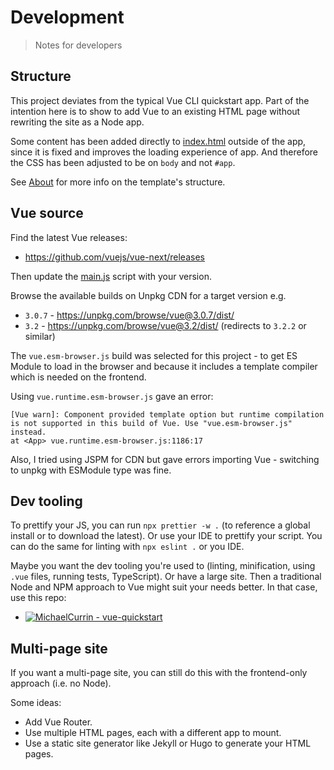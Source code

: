 # Development
> Notes for developers


## Structure

This project deviates from the typical Vue CLI quickstart app. Part of the intention here is to show to add Vue to an existing HTML page without rewriting the site as a Node app.

Some content has been added directly to [index.html](/index.html) outside of the app, since it is fixed and improves the loading experience of app. And therefore the CSS has been adjusted to be on `body` and not `#app`.

See [About](about.md) for more info on the template's structure.

## Vue source

Find the latest Vue releases:

- https://github.com/vuejs/vue-next/releases

Then update the [main.js](/assets/js/main.js) script with your version.

Browse the available builds on Unpkg CDN for a target version e.g.

- `3.0.7` - https://unpkg.com/browse/vue@3.0.7/dist/
- `3.2` - https://unpkg.com/browse/vue@3.2/dist/ (redirects to `3.2.2` or similar)

The `vue.esm-browser.js` build was selected for this project - to get ES Module to load in the browser and because it includes a template compiler which is needed on the frontend.

Using `vue.runtime.esm-browser.js` gave an error:

    [Vue warn]: Component provided template option but runtime compilation is not supported in this build of Vue. Use "vue.esm-browser.js" instead.
    at <App> vue.runtime.esm-browser.js:1186:17

Also, I tried using JSPM for CDN but gave errors importing Vue - switching to unpkg with ESModule type was fine.


## Dev tooling

To prettify your JS, you can run `npx prettier -w .` (to reference a global install or to download the latest). Or use your IDE to prettify your script. You can do the same for linting with `npx eslint .` or you IDE.

Maybe you want the dev tooling you're used to (linting, minification, using `.vue` files, running tests, TypeScript). Or have a large site. Then a traditional Node and NPM approach to Vue might suit your needs better. In that case, use this repo:

- [![MichaelCurrin - vue-quickstart](https://img.shields.io/static/v1?label=MichaelCurrin&message=vue-quickstart&color=blue&logo=github)](https://github.com/MichaelCurrin/vue-quickstart)


## Multi-page site

If you want a multi-page site, you can still do this with the frontend-only approach (i.e. no Node).

Some ideas:

- Add Vue Router.
- Use multiple HTML pages, each with a different app to mount.
- Use a static site generator like Jekyll or Hugo to generate your HTML pages.
